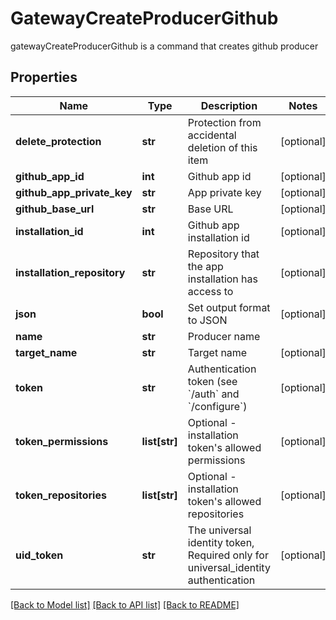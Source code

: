 # GatewayCreateProducerGithub

gatewayCreateProducerGithub is a command that creates github producer
## Properties
Name | Type | Description | Notes
------------ | ------------- | ------------- | -------------
**delete_protection** | **str** | Protection from accidental deletion of this item | [optional] 
**github_app_id** | **int** | Github app id | [optional] 
**github_app_private_key** | **str** | App private key | [optional] 
**github_base_url** | **str** | Base URL | [optional] 
**installation_id** | **int** | Github app installation id | [optional] 
**installation_repository** | **str** | Repository that the app installation has access to | [optional] 
**json** | **bool** | Set output format to JSON | [optional] 
**name** | **str** | Producer name | 
**target_name** | **str** | Target name | [optional] 
**token** | **str** | Authentication token (see &#x60;/auth&#x60; and &#x60;/configure&#x60;) | [optional] 
**token_permissions** | **list[str]** | Optional - installation token&#39;s allowed permissions | [optional] 
**token_repositories** | **list[str]** | Optional - installation token&#39;s allowed repositories | [optional] 
**uid_token** | **str** | The universal identity token, Required only for universal_identity authentication | [optional] 

[[Back to Model list]](../README.md#documentation-for-models) [[Back to API list]](../README.md#documentation-for-api-endpoints) [[Back to README]](../README.md)


